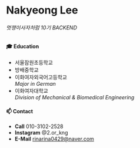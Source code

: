 # Nakyeong Lee
###### 멋쟁이사자처럼 10기 BACKEND

#### 🎓 Education
* 서울잠원초등학교
* 방배중학교
* 이화여자외국어고등학교   
      *Major in German*
* 이화여자대학교   
      *Division of Mechanical & Biomedical Engineering*

#### 📫 Contact
* **Call** 010-3102-2528
* **Instagram** @2.or_kng
* **E-Mail** rinarina0429@naver.com
